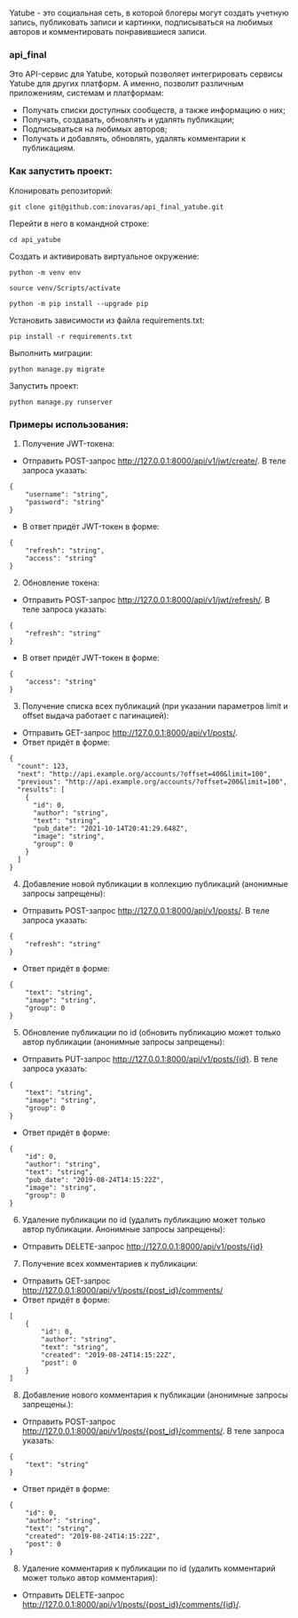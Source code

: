 Yatube - это социальная сеть, в которой блогеры могут создать учетную запись, публиковать записи и картинки, подписываться на любимых авторов и комментировать понравившиеся записи. 
### api_final 
Это API-сервис для Yatube, который позволяет интегрировать сервисы Yatube для других платформ. А именно, позволит различным приложениям, системам и платформам:
- Получать списки доступных сообществ, а также информацию о них;
- Получать, создавать, обновлять и удалять публикации;
- Подписываться на любимых авторов;
- Получать и добавлять, обновлять, удалять комментарии к публикациям.

### Как запустить проект:

Клонировать репозиторий:

```
git clone git@github.com:inovaras/api_final_yatube.git
```

Перейти в него в командной строке:
```
cd api_yatube
```

Cоздать и активировать виртуальное окружение:

```
python -m venv env
```

```
source venv/Scripts/activate
```

```
python -m pip install --upgrade pip
```

Установить зависимости из файла requirements.txt:

```
pip install -r requirements.txt
```

Выполнить миграции:

```
python manage.py migrate
```

Запустить проект:

```
python manage.py runserver
```
### Примеры использования:
1) Получение JWT-токена:
* Отправить POST-запрос http://127.0.0.1:8000/api/v1/jwt/create/. В теле запроса указать:
```
{
    "username": "string",
    "password": "string"
}
```
* В ответ придёт JWT-токен в форме:

```commandline
{
    "refresh": "string",
    "access": "string"
}
```
2) Обновление токена:
* Отправить POST-запрос http://127.0.0.1:8000/api/v1/jwt/refresh/. В теле запроса указать:
```
{
    "refresh": "string"
}
```
* В ответ придёт JWT-токен в форме:

```commandline
{
    "access": "string"
}
```
3) Получение списка всех публикаций (при указании параметров limit и offset выдача работает с пагинацией):

* Отправить GET-запрос http://127.0.0.1:8000/api/v1/posts/.
* Ответ придёт в форме:

```
{
  "count": 123,
  "next": "http://api.example.org/accounts/?offset=400&limit=100",
  "previous": "http://api.example.org/accounts/?offset=200&limit=100",
  "results": [
    {
      "id": 0,
      "author": "string",
      "text": "string",
      "pub_date": "2021-10-14T20:41:29.648Z",
      "image": "string",
      "group": 0
    }
  ]
}
```
4) Добавление новой публикации в коллекцию публикаций (aнонимные запросы запрещены):

* Отправить POST-запрос http://127.0.0.1:8000/api/v1/posts/. В теле запроса указать:
```
{
    "refresh": "string"
}
```
* Ответ придёт в форме:

```
{
    "text": "string",
    "image": "string",
    "group": 0
}
```

5) Обновление публикации по id (обновить публикацию может только автор публикации (aнонимные запросы запрещены):

* Отправить PUT-запрос http://127.0.0.1:8000/api/v1/posts/{id}. В теле запроса указать:
```
{
    "text": "string",
    "image": "string",
    "group": 0
}
```
* Ответ придёт в форме:

```
{
    "id": 0,
    "author": "string",
    "text": "string",
    "pub_date": "2019-08-24T14:15:22Z",
    "image": "string",
    "group": 0
}
```
6) Удаление публикации по id (удалить публикацию может только автор публикации. Анонимные запросы запрещены):

* Отправить DELETE-запрос http://127.0.0.1:8000/api/v1/posts/{id}

7) Получение всех комментариев к публикации:

* Отправить GET-запрос http://127.0.0.1:8000/api/v1/posts/{post_id}/comments/
* Ответ придёт в форме:
```
[
    {
        "id": 0,
        "author": "string",
        "text": "string",
        "created": "2019-08-24T14:15:22Z",
        "post": 0
    }
]
```
8) Добавление нового комментария к публикации (aнонимные запросы запрещены.):

* Отправить POST-запрос http://127.0.0.1:8000/api/v1/posts/{post_id}/comments/. В теле запроса указать:
```
{
    "text": "string"
}
```
* Ответ придёт в форме:

```
{
    "id": 0,
    "author": "string",
    "text": "string",
    "created": "2019-08-24T14:15:22Z",
    "post": 0
}
```

8) Удаление комментария к публикации по id (удалить комментарий может только автор комментария):

* Отправить DELETE-запрос http://127.0.0.1:8000/api/v1/posts/{post_id}/comments/{id}/.
